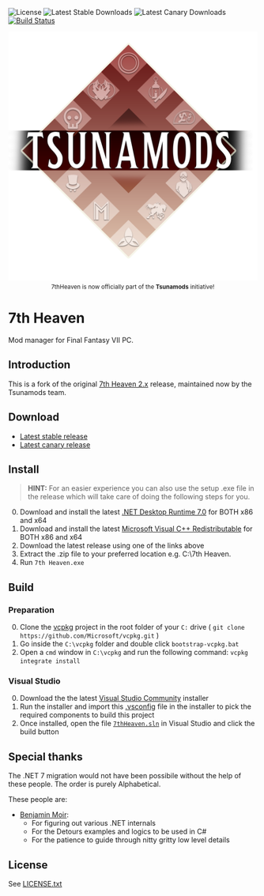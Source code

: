 ![License](https://img.shields.io/github/license/tsunamods-codes/7th-Heaven) ![Latest Stable Downloads](https://img.shields.io/github/downloads/tsunamods-codes/7th-Heaven/latest/total?label=Latest%20Stable%20Downloads&sort=semver) ![Latest Canary Downloads](https://img.shields.io/github/downloads/tsunamods-codes/7th-Heaven/canary/total?label=Latest%20Canary%20Downloads) [![Build Status](https://dev.azure.com/julianxhokaxhiu/Github/_apis/build/status/tsunamods-codes.7th-Heaven?branchName=master)](https://dev.azure.com/julianxhokaxhiu/Github/_build/latest?definitionId=26&branchName=master)

<div align="center">
  <img src="https://github.com/tsunamods-codes/7th-Heaven/blob/master/.logo/tsunamods.png" alt="">
  <br><small>7thHeaven is now officially part of the <strong>Tsunamods</strong> initiative!</small>
</div>

# 7th Heaven

Mod manager for Final Fantasy VII PC.

## Introduction

This is a fork of the original [7th Heaven 2.x](https://github.com/unab0mb/7h) release, maintained now by the Tsunamods team.

## Download

- [Latest stable release](https://github.com/tsunamods-codes/7th-Heaven/releases/latest)
- [Latest canary release](https://github.com/tsunamods-codes/7th-Heaven/releases/tag/canary)

## Install

> **HINT:** For an easier experience you can also use the setup .exe file in the release which will take care of doing the following steps for you.

0. Download and install the latest [.NET Desktop Runtime 7.0](https://dotnet.microsoft.com/en-us/download/dotnet/7.0) for BOTH x86 and x64
1. Download and install the latest [Microsoft Visual C++ Redistributable](https://learn.microsoft.com/en-us/cpp/windows/latest-supported-vc-redist?view=msvc-170#visual-studio-2015-2017-2019-and-2022) for BOTH x86 and x64
2. Download the latest release using one of the links above
3. Extract the .zip file to your preferred location e.g. C:\7th Heaven.
4. Run `7th Heaven.exe`

## Build

### Preparation

0. Clone the [vcpkg](https://vcpkg.io) project in the root folder of your `C:` drive ( `git clone https://github.com/Microsoft/vcpkg.git` )
1. Go inside the `C:\vcpkg` folder and double click `bootstrap-vcpkg.bat`
2. Open a `cmd` window in `C:\vcpkg` and run the following command: `vcpkg integrate install`

### Visual Studio

0. Download the the latest [Visual Studio Community](https://visualstudio.microsoft.com/vs/community/) installer
1. Run the installer and import this [.vsconfig](.vsconfig) file in the installer to pick the required components to build this project
2. Once installed, open the file [`7thHeaven.sln`](7thHeaven.sln) in Visual Studio and click the build button

## Special thanks

The .NET 7 migration would not have been possibile without the help of these people. The order is purely Alphabetical.

These people are:

- [Benjamin Moir](https://github.com/DaZombieKiller):
  - For figuring out various .NET internals
  - For the Detours examples and logics to be used in C#
  - For the patience to guide through nitty gritty low level details

## License

See [LICENSE.txt](LICENSE.txt)
